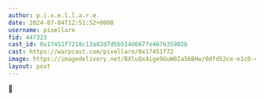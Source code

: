 ```yaml
---
author: p.i.x.e.l.l.a.r.e.
date: 2024-07-04T12:51:52+0000
username: pixellare
fid: 447323
cast_id: 0x17451f7218c13a82d7d5b514d6677e467b35902b
cast: https://warpcast.com/pixellare/0x17451f72
image: https://imagedelivery.net/BXluQx4ige9GuW0Ia56BHw/0dfd52ce-e1c0-4613-a40e-60bce074c500/original
layout: post
---
```

🏴  

<img src='https://imagedelivery.net/BXluQx4ige9GuW0Ia56BHw/0dfd52ce-e1c0-4613-a40e-60bce074c500/original' alt='' referrerpolicy='no-referrer'/>